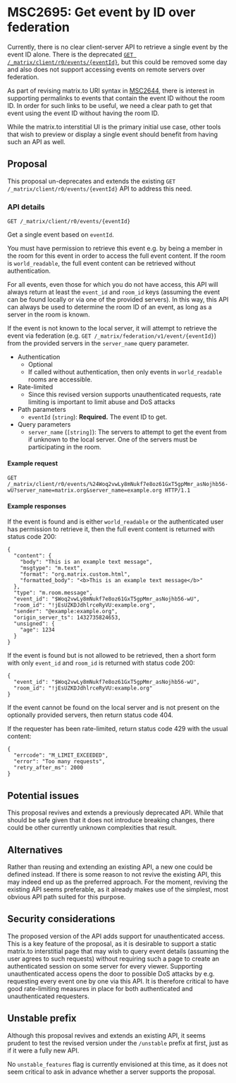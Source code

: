 # MSC2695: Get event by ID over federation

Currently, there is no clear client-server API to retrieve a single event by the
event ID alone. There is the deprecated [`GET
/_matrix/client/r0/events/{eventId}`](https://matrix.org/docs/spec/client_server/latest#deprecated-get-matrix-client-r0-events-eventid),
but this could be removed some day and also does not support accessing events on
remote servers over federation.

As part of revising matrix.to URI syntax in
[MSC2644](https://github.com/matrix-org/matrix-doc/pull/2644), there is
interest in supporting permalinks to events that contain the event ID without
the room ID. In order for such links to be useful, we need a clear path to get
that event using the event ID without having the room ID.

While the matrix.to interstitial UI is the primary initial use case, other tools
that wish to preview or display a single event should benefit from having such
an API as well.

## Proposal

This proposal un-deprecates and extends the existing `GET
/_matrix/client/r0/events/{eventId}` API to address this need.

### API details

`GET /_matrix/client/r0/events/{eventId}`

Get a single event based on `eventId`.

You must have permission to retrieve this event e.g. by being a member in the
room for this event in order to access the full event content. If the room is
`world_readable`, the full event content can be retrieved without
authentication.

For all events, even those for which you do not have access, this API will
always return at least the `event_id` and `room_id` keys (assuming the event can
be found locally or via one of the provided servers). In this way, this API can
always be used to determine the room ID of an event, as long as a server in the
room is known.

If the event is not known to the local server, it will attempt to retrieve the
event via federation (e.g. `GET /_matrix/federation/v1/event/{eventId}`) from
the provided servers in the `server_name` query parameter.

* Authentication
  * Optional
  * If called without authentication, then only events in `world_readable` rooms
    are accessible.
* Rate-limited
  * Since this revised version supports unauthenticated requests, rate limiting
    is important to limit abuse and DoS attacks
* Path parameters
  * `eventId` (`string`): **Required.** The event ID to get.
* Query parameters
  * `server_name` (`[string]`): The servers to attempt to get the event from if
    unknown to the local server. One of the servers must be participating in the
    room.

#### Example request

`GET
/_matrix/client/r0/events/%24Woq2vwLy8mNukf7e8oz61GxT5gpMmr_asNojhb56-wU?server_name=matrix.org&server_name=example.org
HTTP/1.1`

#### Example responses

If the event is found and is either `world_readable` or the authenticated user
has permission to retrieve it, then the full event content is returned with
status code 200:

```
{
  "content": {
    "body": "This is an example text message",
    "msgtype": "m.text",
    "format": "org.matrix.custom.html",
    "formatted_body": "<b>This is an example text message</b>"
  },
  "type": "m.room.message",
  "event_id": "$Woq2vwLy8mNukf7e8oz61GxT5gpMmr_asNojhb56-wU",
  "room_id": "!jEsUZKDJdhlrceRyVU:example.org",
  "sender": "@example:example.org",
  "origin_server_ts": 1432735824653,
  "unsigned": {
    "age": 1234
  }
}
```

If the event is found but is not allowed to be retrieved, then a short form with
only `event_id` and `room_id` is returned with status code 200:

```
{
  "event_id": "$Woq2vwLy8mNukf7e8oz61GxT5gpMmr_asNojhb56-wU",
  "room_id": "!jEsUZKDJdhlrceRyVU:example.org"
}
```

If the event cannot be found on the local server and is not present on the
optionally provided servers, then return status code 404.

If the requester has been rate-limited, return status code 429 with the usual
content:

```
{
  "errcode": "M_LIMIT_EXCEEDED",
  "error": "Too many requests",
  "retry_after_ms": 2000
}
```

## Potential issues

This proposal revives and extends a previously deprecated API. While that should
be safe given that it does not introduce breaking changes, there could be other
currently unknown complexities that result.

## Alternatives

Rather than reusing and extending an existing API, a new one could be defined
instead. If there is some reason to not revive the existing API, this may indeed
end up as the preferred approach. For the moment, reviving the existing API
seems preferable, as it already makes use of the simplest, most obvious API path
suited for this purpose.

## Security considerations

The proposed version of the API adds support for unauthenticated access. This is
a key feature of the proposal, as it is desirable to support a static matrix.to
interstitial page that may wish to query event details (assuming the user agrees
to such requests) without requiring such a page to create an authenticated
session on some server for every viewer. Supporting unauthenticated access opens
the door to possible DoS attacks by e.g. requesting every event one by one via
this API. It is therefore critical to have good rate-limiting measures in place
for both authenticated and unauthenticated requesters.

## Unstable prefix

Although this proposal revives and extends an existing API, it seems prudent to
test the revised version under the `/unstable` prefix at first, just as if it
were a fully new API.

No `unstable_features` flag is currently envisioned at this time, as it does not
seem critical to ask in advance whether a server supports the proposal.
